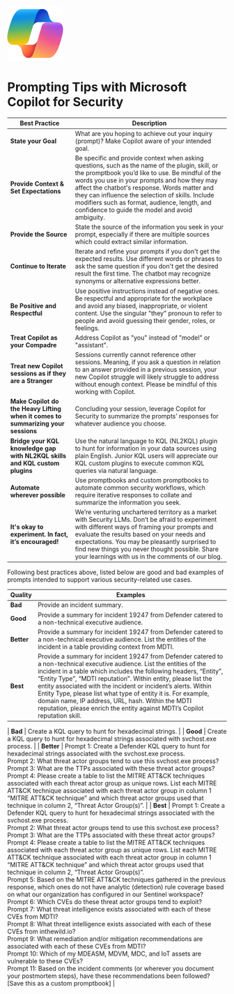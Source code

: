 ![Security CoPilot Logo](https://github.com/Azure/Copilot-For-Security/blob/main/Images/ic_fluent_copilot_64_64%402x.png)

# Prompting Tips with  Microsoft Copilot for Security 

| Best Practice                                         | Description                                                                                                                                                                                                                                                                                                         |
|-------------------------------------------------------|---------------------------------------------------------------------------------------------------------------------------------------------------------------------------------------------------------------------------------------------------------------------------------------------------------------------|
| **State your Goal**                                   | What are you hoping to achieve out your inquiry (prompt)? Make Copilot aware of your intended goal.                                                                                                                                                                                                                 |
| **Provide Context & Set Expectations**                | Be specific and provide context when asking questions, such as the name of the plugin, skill, or the promptbook you’d like to use. Be mindful of the words you use in your prompts and how they may affect the chatbot's response. Words matter and they can influence the selection of skills. Include modifiers such as format, audience, length, and confidence to guide the model and avoid ambiguity. |
| **Provide the Source**                                | State the source of the information you seek in your prompt, especially if there are multiple sources which could extract similar information.                                                                                                                                                                      |
| **Continue to Iterate**                               | Iterate and refine your prompts if you don't get the expected results. Use different words or phrases to ask the same question if you don't get the desired result the first time. The chatbot may recognize synonyms or alternative expressions better.                                                            |
| **Be Positive and Respectful**                        | Use positive instructions instead of negative ones. Be respectful and appropriate for the workplace and avoid any biased, inappropriate, or violent content. Use the singular "they" pronoun to refer to people and avoid guessing their gender, roles, or feelings.                                                 |
| **Treat Copilot as your Compadre**                    | Address Copilot as "you" instead of "model" or "assistant".                                                                                                                                                                                                                                                         |
| **Treat new Copilot sessions as if they are a Stranger** | Sessions currently cannot reference other sessions. Meaning, if you ask a question in relation to an answer provided in a previous session, your new Copilot struggle will likely struggle to address without enough context. Please be mindful of this working with Copilot.                                       |
| **Make Copilot do the Heavy Lifting when it comes to summarizing your sessions** | Concluding your session, leverage Copilot for Security to summarize the prompts’ responses for whatever audience you choose.                                                                                                                                                                                        |
| **Bridge your KQL knowledge gap with NL2KQL skills and KQL custom plugins**     | Use the natural language to KQL (NL2KQL) plugin to hunt for information in your data sources using plain English. Junior KQL users will appreciate our KQL custom plugins to execute common KQL queries via natural language.                                                                                        |
| **Automate wherever possible**                        | Use promptbooks and custom promptbooks to automate common security workflows, which require iterative responses to collate and summarize the information you seek.                                                                                                                                                  |
| **It's okay to experiment. In fact, it’s encouraged!** | We’re venturing unchartered territory as a market with Security LLMs. Don’t be afraid to experiment with different ways of framing your prompts and evaluate the results based on your needs and expectations. You may be pleasantly surprised to find new things you never thought possible. Share your learnings with us in the comments of our blog. |


Following best practices above, listed below are good and bad examples of prompts intended to support various security-related use cases. 

| Quality | Examples |
|---------|----------|
| **Bad** | Provide an incident summary. |
| **Good** | Provide a summary for incident 19247 from Defender catered to a non-technical executive audience. |
| **Better** | Provide a summary for incident 19247 from Defender catered to a non-technical executive audience. List the entities of the incident in a table providing context from MDTI. |
| **Best** | Provide a summary for incident 19247 from Defender catered to a non-technical executive audience. List the entities of the incident in a table which includes the following headers, “Entity”, “Entity Type”, “MDTI reputation”. Within entity, please list the entity associated with the incident or incident’s alerts. Within Entity Type, please list what type of entity it is. For example, domain name, IP address, URL, hash. Within the MDTI reputation, please enrich the entity against MDTI’s Copilot reputation skill. |

| **Bad** | Create a KQL query to hunt for hexadecimal strings. |
| **Good** | Create a KQL query to hunt for hexadecimal strings associated with svchost.exe process. |
| **Better** | Prompt 1: Create a Defender KQL query to hunt for hexadecimal strings associated with the svchost.exe process.<br>Prompt 2: What threat actor groups tend to use this svchost.exe process?<br>Prompt 3: What are the TTPs associated with these threat actor groups?<br>Prompt 4: Please create a table to list the MITRE ATT&CK techniques associated with each threat actor group as unique rows. List each MITRE ATT&CK technique associated with each threat actor group in column 1 “MITRE ATT&CK technique” and which threat actor groups used that technique in column 2, “Threat Actor Group(s)”. |
| **Best** | Prompt 1: Create a Defender KQL query to hunt for hexadecimal strings associated with the svchost.exe process.<br>Prompt 2: What threat actor groups tend to use this svchost.exe process?<br>Prompt 3: What are the TTPs associated with these threat actor groups?<br>Prompt 4: Please create a table to list the MITRE ATT&CK techniques associated with each threat actor group as unique rows. List each MITRE ATT&CK technique associated with each threat actor group in column 1 “MITRE ATT&CK technique” and which threat actor groups used that technique in column 2, “Threat Actor Group(s)”.<br>Prompt 5: Based on the MITRE ATT&CK techniques gathered in the previous response, which ones do not have analytic (detection) rule coverage based on what our organization has configured in our Sentinel workspace?<br>Prompt 6: Which CVEs do these threat actor groups tend to exploit?<br>Prompt 7: What threat intelligence exists associated with each of these CVEs from MDTI?<br>Prompt 8: What threat intelligence exists associated with each of these CVEs from inthewild.io?<br>Prompt 9: What remediation and/or mitigation recommendations are associated with each of these CVEs from MDTI?<br>Prompt 10: Which of my MDEASM, MDVM, MDC, and IoT assets are vulnerable to these CVEs?<br>Prompt 11: Based on the incident comments (or wherever you document your postmortem steps), have these recommendations been followed?<br>\[Save this as a custom promptbook\] |


